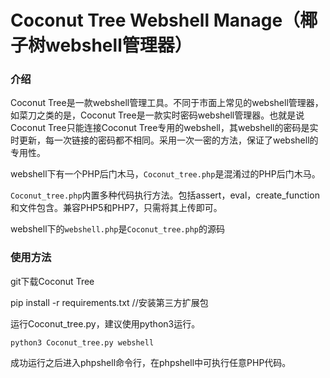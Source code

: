 # Coconut Tree Webshell Manage（椰子树webshell管理器）


### 介绍

Coconut Tree是一款webshell管理工具。不同于市面上常见的webshell管理器，如菜刀之类的是，Coconut Tree是一款实时密码webshell管理器。也就是说Coconut Tree只能连接Coconut Tree专用的webshell，其webshell的密码是实时更新，每一次链接的密码都不相同。采用一次一密的方法，保证了webshell的专用性。


webshell下有一个PHP后门木马，`Coconut_tree.php`是混淆过的PHP后门木马。

`Coconut_tree.php`内置多种代码执行方法。包括assert，eval，create_function和文件包含。兼容PHP5和PHP7，只需将其上传即可。

webshell下的`webshell.php`是`Coconut_tree.php`的源码


### 使用方法

git下载Coconut Tree

pip install -r requirements.txt   //安装第三方扩展包

运行Coconut_tree.py，建议使用python3运行。

`python3 Coconut_tree.py webshell`

成功运行之后进入phpshell命令行，在phpshell中可执行任意PHP代码。

